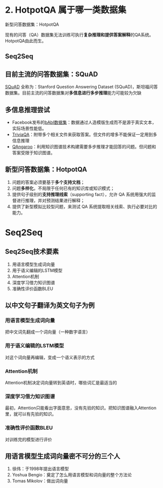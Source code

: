 # 2. HotpotQA 属于哪一类数据集
新型问答数据集：HotpotQA

现有的问答（QA）数据集无法训练可执行**复杂推理和提供答案解释**的QA系统。HotpotQA由此而生。
## Seq2Seq
## 目前主流的问答数据集：SQuAD
[SQuAD](https://rajpurkar.github.io/SQuAD-explorer/) 全称为：Stanford Question Answering Dataset (SQuAD)，斯坦福问答数据集。目前主流的问答数据集对**多信息进行多步推理**能力可能较为欠缺
## 多信息推理尝试
- Facebook发布的[bAbI数据集](https://research.fb.com/downloads/babi/)：数据通过人造模版生成而不是源于真实文本，实际场景性能低。
- [TriviaQA](#)：附带多个相关文件来获取答案。但文件的增多不能保证一定用到多信息推理
- [QAngaroo](http://qangaroo.cs.ucl.ac.uk)：利用知识图谱技术构建需要多步推理才能回答的问题。但问题和答案受限于知识图谱。
## 新型问答数据集：HotpotQA
1. 问题的答案必须要基于**多个支持文档**；
2. 问题**多样化**，不局限于任何已有的知识库或知识模式；
3. 提供句子级别的**支持推理线索**（supporting fact），允许 QA 系统用强大的监督进行推理，并对预测结果进行解释；
4. 提供了新型模拟比较型问题，来测试 QA 系统提取相关线索、执行必要对比的能力。


# Seq2Seq
## Seq2Seq技术要素
1. 用语言模型生成词向量
2. 用于语义编辑的LSTM模型
3. Attention机制
4. 深度学习借力知识图谱
5. 准确性评价函数BLEU
## 以中文句子翻译为英文句子为例
### 用语言模型生成词向量
把中文词先翻成一个词向量（一种数字语言）
### 用于语义编辑的LSTM模型
对这个词向量再编辑，变成一个语义表示的方式
### Attention机制
Attention机制决定词向量转到英语时，哪些词汇是最适当的
### 深度学习借力知识图谱
最初，Attention只能看出字面意思，没有先验的知识。把知识图谱融入Attention里，就可以有先验的知识。
### 准确性评价函数BLEU
对训练完的模型进行评价
## 用语言模型生成词向量密不可分的三个人
1. 徐伟：于1998年提出语言模型
2. Yoshua Bengio：奠定了怎么用语言模型和词向量的整个方法论
3. Tomas Mikolov：做出词向量

